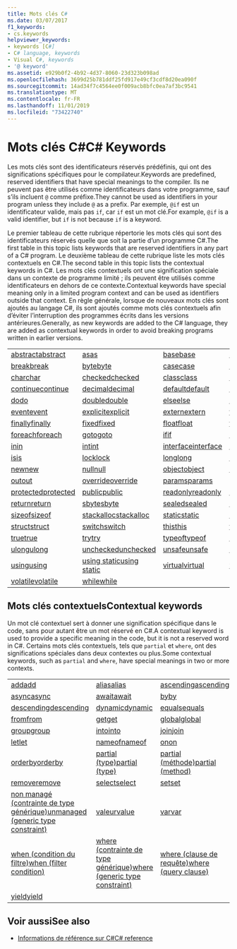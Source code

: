 ```yaml
---
title: Mots clés C#
ms.date: 03/07/2017
f1_keywords:
- cs.keywords
helpviewer_keywords:
- keywords [C#]
- C# language, keywords
- Visual C#, keywords
- '@ keyword'
ms.assetid: e929b0f2-4b92-4d37-8060-23d323b098ad
ms.openlocfilehash: 3699d25b781ddf25fd917e49cf3cdf8d20ea090f
ms.sourcegitcommit: 14ad34f7c4564ee0f009acb8bfc0ea7af3bc9541
ms.translationtype: MT
ms.contentlocale: fr-FR
ms.lasthandoff: 11/01/2019
ms.locfileid: "73422740"
---
```

# <a name="c-keywords"></a><span data-ttu-id="30940-102">Mots clés C#</span><span class="sxs-lookup"><span data-stu-id="30940-102">C# Keywords</span></span>

<span data-ttu-id="30940-103">Les mots clés sont des identificateurs réservés prédéfinis, qui ont des significations spécifiques pour le compilateur.</span><span class="sxs-lookup"><span data-stu-id="30940-103">Keywords are predefined, reserved identifiers that have special meanings to the compiler.</span></span> <span data-ttu-id="30940-104">Ils ne peuvent pas être utilisés comme identificateurs dans votre programme, sauf s’ils incluent `@` comme préfixe.</span><span class="sxs-lookup"><span data-stu-id="30940-104">They cannot be used as identifiers in your program unless they include `@` as a prefix.</span></span> <span data-ttu-id="30940-105">Par exemple, `@if` est un identificateur valide, mais pas `if`, car `if` est un mot clé.</span><span class="sxs-lookup"><span data-stu-id="30940-105">For example, `@if` is a valid identifier, but `if` is not because `if` is a keyword.</span></span>  
  
 <span data-ttu-id="30940-106">Le premier tableau de cette rubrique répertorie les mots clés qui sont des identificateurs réservés quelle que soit la partie d’un programme C#.</span><span class="sxs-lookup"><span data-stu-id="30940-106">The first table in this topic lists keywords that are reserved identifiers in any part of a C# program.</span></span> <span data-ttu-id="30940-107">Le deuxième tableau de cette rubrique liste les mots clés contextuels en C#.</span><span class="sxs-lookup"><span data-stu-id="30940-107">The second table in this topic lists the contextual keywords in C#.</span></span> <span data-ttu-id="30940-108">Les mots clés contextuels ont une signification spéciale dans un contexte de programme limité ; ils peuvent être utilisés comme identificateurs en dehors de ce contexte.</span><span class="sxs-lookup"><span data-stu-id="30940-108">Contextual keywords have special meaning only in a limited program context and can be used as identifiers outside that context.</span></span> <span data-ttu-id="30940-109">En règle générale, lorsque de nouveaux mots clés sont ajoutés au langage C#, ils sont ajoutés comme mots clés contextuels afin d’éviter l’interruption des programmes écrits dans les versions antérieures.</span><span class="sxs-lookup"><span data-stu-id="30940-109">Generally, as new keywords are added to the C# language, they are added as contextual keywords in order to avoid breaking programs written in earlier versions.</span></span>  
  
|||||  
|---|---|---|---|  
|[<span data-ttu-id="30940-110">abstract</span><span class="sxs-lookup"><span data-stu-id="30940-110">abstract</span></span>](abstract.md)|[<span data-ttu-id="30940-111">as</span><span class="sxs-lookup"><span data-stu-id="30940-111">as</span></span>](../operators/type-testing-and-cast.md#as-operator)|[<span data-ttu-id="30940-112">base</span><span class="sxs-lookup"><span data-stu-id="30940-112">base</span></span>](base.md)|[<span data-ttu-id="30940-113">bool</span><span class="sxs-lookup"><span data-stu-id="30940-113">bool</span></span>](bool.md)|  
|[<span data-ttu-id="30940-114">break</span><span class="sxs-lookup"><span data-stu-id="30940-114">break</span></span>](break.md)|[<span data-ttu-id="30940-115">byte</span><span class="sxs-lookup"><span data-stu-id="30940-115">byte</span></span>](../builtin-types/integral-numeric-types.md)|[<span data-ttu-id="30940-116">case</span><span class="sxs-lookup"><span data-stu-id="30940-116">case</span></span>](switch.md)|[<span data-ttu-id="30940-117">catch</span><span class="sxs-lookup"><span data-stu-id="30940-117">catch</span></span>](try-catch.md)|  
|[<span data-ttu-id="30940-118">char</span><span class="sxs-lookup"><span data-stu-id="30940-118">char</span></span>](char.md)|[<span data-ttu-id="30940-119">checked</span><span class="sxs-lookup"><span data-stu-id="30940-119">checked</span></span>](checked.md)|[<span data-ttu-id="30940-120">class</span><span class="sxs-lookup"><span data-stu-id="30940-120">class</span></span>](class.md)|[<span data-ttu-id="30940-121">const</span><span class="sxs-lookup"><span data-stu-id="30940-121">const</span></span>](const.md)|  
|[<span data-ttu-id="30940-122">continue</span><span class="sxs-lookup"><span data-stu-id="30940-122">continue</span></span>](continue.md)|[<span data-ttu-id="30940-123">decimal</span><span class="sxs-lookup"><span data-stu-id="30940-123">decimal</span></span>](../builtin-types/floating-point-numeric-types.md)|[<span data-ttu-id="30940-124">default</span><span class="sxs-lookup"><span data-stu-id="30940-124">default</span></span>](default.md)|[<span data-ttu-id="30940-125">delegate</span><span class="sxs-lookup"><span data-stu-id="30940-125">delegate</span></span>](../builtin-types/reference-types.md)|  
|[<span data-ttu-id="30940-126">do</span><span class="sxs-lookup"><span data-stu-id="30940-126">do</span></span>](do.md)|[<span data-ttu-id="30940-127">double</span><span class="sxs-lookup"><span data-stu-id="30940-127">double</span></span>](../builtin-types/floating-point-numeric-types.md)|[<span data-ttu-id="30940-128">else</span><span class="sxs-lookup"><span data-stu-id="30940-128">else</span></span>](if-else.md)|[<span data-ttu-id="30940-129">enum</span><span class="sxs-lookup"><span data-stu-id="30940-129">enum</span></span>](enum.md)|  
|[<span data-ttu-id="30940-130">event</span><span class="sxs-lookup"><span data-stu-id="30940-130">event</span></span>](event.md)|[<span data-ttu-id="30940-131">explicit</span><span class="sxs-lookup"><span data-stu-id="30940-131">explicit</span></span>](../operators/user-defined-conversion-operators.md)|[<span data-ttu-id="30940-132">extern</span><span class="sxs-lookup"><span data-stu-id="30940-132">extern</span></span>](extern.md)|[<span data-ttu-id="30940-133">false</span><span class="sxs-lookup"><span data-stu-id="30940-133">false</span></span>](false-literal.md)|  
|[<span data-ttu-id="30940-134">finally</span><span class="sxs-lookup"><span data-stu-id="30940-134">finally</span></span>](try-finally.md)|[<span data-ttu-id="30940-135">fixed</span><span class="sxs-lookup"><span data-stu-id="30940-135">fixed</span></span>](fixed-statement.md)|[<span data-ttu-id="30940-136">float</span><span class="sxs-lookup"><span data-stu-id="30940-136">float</span></span>](../builtin-types/floating-point-numeric-types.md)|[<span data-ttu-id="30940-137">for</span><span class="sxs-lookup"><span data-stu-id="30940-137">for</span></span>](for.md)|  
|[<span data-ttu-id="30940-138">foreach</span><span class="sxs-lookup"><span data-stu-id="30940-138">foreach</span></span>](foreach-in.md)|[<span data-ttu-id="30940-139">goto</span><span class="sxs-lookup"><span data-stu-id="30940-139">goto</span></span>](goto.md)|[<span data-ttu-id="30940-140">if</span><span class="sxs-lookup"><span data-stu-id="30940-140">if</span></span>](if-else.md)|[<span data-ttu-id="30940-141">implicit</span><span class="sxs-lookup"><span data-stu-id="30940-141">implicit</span></span>](../operators/user-defined-conversion-operators.md)|  
|[<span data-ttu-id="30940-142">in</span><span class="sxs-lookup"><span data-stu-id="30940-142">in</span></span>](in.md)|[<span data-ttu-id="30940-143">int</span><span class="sxs-lookup"><span data-stu-id="30940-143">int</span></span>](../builtin-types/integral-numeric-types.md)|[<span data-ttu-id="30940-144">interface</span><span class="sxs-lookup"><span data-stu-id="30940-144">interface</span></span>](interface.md)|[<span data-ttu-id="30940-145">internal</span><span class="sxs-lookup"><span data-stu-id="30940-145">internal</span></span>](internal.md)|
|[<span data-ttu-id="30940-146">is</span><span class="sxs-lookup"><span data-stu-id="30940-146">is</span></span>](is.md)|[<span data-ttu-id="30940-147">lock</span><span class="sxs-lookup"><span data-stu-id="30940-147">lock</span></span>](lock-statement.md)|[<span data-ttu-id="30940-148">long</span><span class="sxs-lookup"><span data-stu-id="30940-148">long</span></span>](../builtin-types/integral-numeric-types.md)|[<span data-ttu-id="30940-149">namespace</span><span class="sxs-lookup"><span data-stu-id="30940-149">namespace</span></span>](namespace.md)|
|[<span data-ttu-id="30940-150">new</span><span class="sxs-lookup"><span data-stu-id="30940-150">new</span></span>](../operators/new-operator.md)|[<span data-ttu-id="30940-151">null</span><span class="sxs-lookup"><span data-stu-id="30940-151">null</span></span>](null.md)|[<span data-ttu-id="30940-152">object</span><span class="sxs-lookup"><span data-stu-id="30940-152">object</span></span>](../builtin-types/reference-types.md)|[<span data-ttu-id="30940-153">operator</span><span class="sxs-lookup"><span data-stu-id="30940-153">operator</span></span>](../operators/operator-overloading.md)|
|[<span data-ttu-id="30940-154">out</span><span class="sxs-lookup"><span data-stu-id="30940-154">out</span></span>](out.md)|[<span data-ttu-id="30940-155">override</span><span class="sxs-lookup"><span data-stu-id="30940-155">override</span></span>](override.md)|[<span data-ttu-id="30940-156">params</span><span class="sxs-lookup"><span data-stu-id="30940-156">params</span></span>](params.md)|[<span data-ttu-id="30940-157">private</span><span class="sxs-lookup"><span data-stu-id="30940-157">private</span></span>](private.md)|
|[<span data-ttu-id="30940-158">protected</span><span class="sxs-lookup"><span data-stu-id="30940-158">protected</span></span>](protected.md)|[<span data-ttu-id="30940-159">public</span><span class="sxs-lookup"><span data-stu-id="30940-159">public</span></span>](public.md)|[<span data-ttu-id="30940-160">readonly</span><span class="sxs-lookup"><span data-stu-id="30940-160">readonly</span></span>](readonly.md)|[<span data-ttu-id="30940-161">ref</span><span class="sxs-lookup"><span data-stu-id="30940-161">ref</span></span>](ref.md)|
|[<span data-ttu-id="30940-162">return</span><span class="sxs-lookup"><span data-stu-id="30940-162">return</span></span>](return.md)|[<span data-ttu-id="30940-163">sbyte</span><span class="sxs-lookup"><span data-stu-id="30940-163">sbyte</span></span>](../builtin-types/integral-numeric-types.md)|[<span data-ttu-id="30940-164">sealed</span><span class="sxs-lookup"><span data-stu-id="30940-164">sealed</span></span>](sealed.md)|[<span data-ttu-id="30940-165">short</span><span class="sxs-lookup"><span data-stu-id="30940-165">short</span></span>](../builtin-types/integral-numeric-types.md)||
[<span data-ttu-id="30940-166">sizeof</span><span class="sxs-lookup"><span data-stu-id="30940-166">sizeof</span></span>](../operators/sizeof.md)|[<span data-ttu-id="30940-167">stackalloc</span><span class="sxs-lookup"><span data-stu-id="30940-167">stackalloc</span></span>](../operators/stackalloc.md)|[<span data-ttu-id="30940-168">static</span><span class="sxs-lookup"><span data-stu-id="30940-168">static</span></span>](static.md)|[<span data-ttu-id="30940-169">string</span><span class="sxs-lookup"><span data-stu-id="30940-169">string</span></span>](../builtin-types/reference-types.md)|
|[<span data-ttu-id="30940-170">struct</span><span class="sxs-lookup"><span data-stu-id="30940-170">struct</span></span>](struct.md)|[<span data-ttu-id="30940-171">switch</span><span class="sxs-lookup"><span data-stu-id="30940-171">switch</span></span>](switch.md)|[<span data-ttu-id="30940-172">this</span><span class="sxs-lookup"><span data-stu-id="30940-172">this</span></span>](this.md)|[<span data-ttu-id="30940-173">throw</span><span class="sxs-lookup"><span data-stu-id="30940-173">throw</span></span>](throw.md)|
|[<span data-ttu-id="30940-174">true</span><span class="sxs-lookup"><span data-stu-id="30940-174">true</span></span>](true-literal.md)|[<span data-ttu-id="30940-175">try</span><span class="sxs-lookup"><span data-stu-id="30940-175">try</span></span>](try-catch.md)|[<span data-ttu-id="30940-176">typeof</span><span class="sxs-lookup"><span data-stu-id="30940-176">typeof</span></span>](../operators/type-testing-and-cast.md#typeof-operator)|[<span data-ttu-id="30940-177">uint</span><span class="sxs-lookup"><span data-stu-id="30940-177">uint</span></span>](../builtin-types/integral-numeric-types.md)|
|[<span data-ttu-id="30940-178">ulong</span><span class="sxs-lookup"><span data-stu-id="30940-178">ulong</span></span>](../builtin-types/integral-numeric-types.md)|[<span data-ttu-id="30940-179">unchecked</span><span class="sxs-lookup"><span data-stu-id="30940-179">unchecked</span></span>](unchecked.md)|[<span data-ttu-id="30940-180">unsafe</span><span class="sxs-lookup"><span data-stu-id="30940-180">unsafe</span></span>](unsafe.md)|[<span data-ttu-id="30940-181">ushort</span><span class="sxs-lookup"><span data-stu-id="30940-181">ushort</span></span>](../builtin-types/integral-numeric-types.md)|
|[<span data-ttu-id="30940-182">using</span><span class="sxs-lookup"><span data-stu-id="30940-182">using</span></span>](using.md)|[<span data-ttu-id="30940-183">using static</span><span class="sxs-lookup"><span data-stu-id="30940-183">using static</span></span>](using-static.md)|[<span data-ttu-id="30940-184">virtual</span><span class="sxs-lookup"><span data-stu-id="30940-184">virtual</span></span>](virtual.md)|[<span data-ttu-id="30940-185">void</span><span class="sxs-lookup"><span data-stu-id="30940-185">void</span></span>](void.md)|
|[<span data-ttu-id="30940-186">volatile</span><span class="sxs-lookup"><span data-stu-id="30940-186">volatile</span></span>](volatile.md)|[<span data-ttu-id="30940-187">while</span><span class="sxs-lookup"><span data-stu-id="30940-187">while</span></span>](while.md)|

## <a name="contextual-keywords"></a><span data-ttu-id="30940-188">Mots clés contextuels</span><span class="sxs-lookup"><span data-stu-id="30940-188">Contextual keywords</span></span>

 <span data-ttu-id="30940-189">Un mot clé contextuel sert à donner une signification spécifique dans le code, sans pour autant être un mot réservé en C#.</span><span class="sxs-lookup"><span data-stu-id="30940-189">A contextual keyword is used to provide a specific meaning in the code, but it is not a reserved word in C#.</span></span> <span data-ttu-id="30940-190">Certains mots clés contextuels, tels que `partial` et `where`, ont des significations spéciales dans deux contextes ou plus.</span><span class="sxs-lookup"><span data-stu-id="30940-190">Some contextual keywords, such as `partial` and `where`, have special meanings in two or more contexts.</span></span>  
  
||||  
|---|---|---|  
|[<span data-ttu-id="30940-191">add</span><span class="sxs-lookup"><span data-stu-id="30940-191">add</span></span>](add.md)|[<span data-ttu-id="30940-192">alias</span><span class="sxs-lookup"><span data-stu-id="30940-192">alias</span></span>](extern-alias.md)|[<span data-ttu-id="30940-193">ascending</span><span class="sxs-lookup"><span data-stu-id="30940-193">ascending</span></span>](ascending.md)|
|[<span data-ttu-id="30940-194">async</span><span class="sxs-lookup"><span data-stu-id="30940-194">async</span></span>](async.md)|[<span data-ttu-id="30940-195">await</span><span class="sxs-lookup"><span data-stu-id="30940-195">await</span></span>](../operators/await.md)|[<span data-ttu-id="30940-196">by</span><span class="sxs-lookup"><span data-stu-id="30940-196">by</span></span>](by.md)|
|[<span data-ttu-id="30940-197">descending</span><span class="sxs-lookup"><span data-stu-id="30940-197">descending</span></span>](descending.md)|[<span data-ttu-id="30940-198">dynamic</span><span class="sxs-lookup"><span data-stu-id="30940-198">dynamic</span></span>](../builtin-types/reference-types.md)|[<span data-ttu-id="30940-199">equals</span><span class="sxs-lookup"><span data-stu-id="30940-199">equals</span></span>](equals.md)|
|[<span data-ttu-id="30940-200">from</span><span class="sxs-lookup"><span data-stu-id="30940-200">from</span></span>](from-clause.md)|[<span data-ttu-id="30940-201">get</span><span class="sxs-lookup"><span data-stu-id="30940-201">get</span></span>](get.md)|[<span data-ttu-id="30940-202">global</span><span class="sxs-lookup"><span data-stu-id="30940-202">global</span></span>](../operators/namespace-alias-qualifier.md)|
|[<span data-ttu-id="30940-203">group</span><span class="sxs-lookup"><span data-stu-id="30940-203">group</span></span>](group-clause.md)|[<span data-ttu-id="30940-204">into</span><span class="sxs-lookup"><span data-stu-id="30940-204">into</span></span>](into.md)|[<span data-ttu-id="30940-205">join</span><span class="sxs-lookup"><span data-stu-id="30940-205">join</span></span>](join-clause.md)|
|[<span data-ttu-id="30940-206">let</span><span class="sxs-lookup"><span data-stu-id="30940-206">let</span></span>](let-clause.md)|[<span data-ttu-id="30940-207">nameof</span><span class="sxs-lookup"><span data-stu-id="30940-207">nameof</span></span>](../operators/nameof.md)|[<span data-ttu-id="30940-208">on</span><span class="sxs-lookup"><span data-stu-id="30940-208">on</span></span>](on.md)|
|[<span data-ttu-id="30940-209">orderby</span><span class="sxs-lookup"><span data-stu-id="30940-209">orderby</span></span>](orderby-clause.md)|[<span data-ttu-id="30940-210">partial (type)</span><span class="sxs-lookup"><span data-stu-id="30940-210">partial (type)</span></span>](partial-type.md)|[<span data-ttu-id="30940-211">partial (méthode)</span><span class="sxs-lookup"><span data-stu-id="30940-211">partial (method)</span></span>](partial-method.md)|
|[<span data-ttu-id="30940-212">remove</span><span class="sxs-lookup"><span data-stu-id="30940-212">remove</span></span>](remove.md)|[<span data-ttu-id="30940-213">select</span><span class="sxs-lookup"><span data-stu-id="30940-213">select</span></span>](select-clause.md)|[<span data-ttu-id="30940-214">set</span><span class="sxs-lookup"><span data-stu-id="30940-214">set</span></span>](set.md)|
|[<span data-ttu-id="30940-215">non managé (contrainte de type générique)</span><span class="sxs-lookup"><span data-stu-id="30940-215">unmanaged (generic type constraint)</span></span>](where-generic-type-constraint.md)|[<span data-ttu-id="30940-216">valeur</span><span class="sxs-lookup"><span data-stu-id="30940-216">value</span></span>](value.md)|[<span data-ttu-id="30940-217">var</span><span class="sxs-lookup"><span data-stu-id="30940-217">var</span></span>](var.md)|
|[<span data-ttu-id="30940-218">when (condition du filtre)</span><span class="sxs-lookup"><span data-stu-id="30940-218">when (filter condition)</span></span>](when.md)|[<span data-ttu-id="30940-219">where (contrainte de type générique)</span><span class="sxs-lookup"><span data-stu-id="30940-219">where (generic type constraint)</span></span>](where-generic-type-constraint.md)|[<span data-ttu-id="30940-220">where (clause de requête)</span><span class="sxs-lookup"><span data-stu-id="30940-220">where (query clause)</span></span>](where-clause.md)|
|[<span data-ttu-id="30940-221">yield</span><span class="sxs-lookup"><span data-stu-id="30940-221">yield</span></span>](yield.md)| | |
  
## <a name="see-also"></a><span data-ttu-id="30940-222">Voir aussi</span><span class="sxs-lookup"><span data-stu-id="30940-222">See also</span></span>

- [<span data-ttu-id="30940-223">Informations de référence sur C#</span><span class="sxs-lookup"><span data-stu-id="30940-223">C# reference</span></span>](../index.md)
